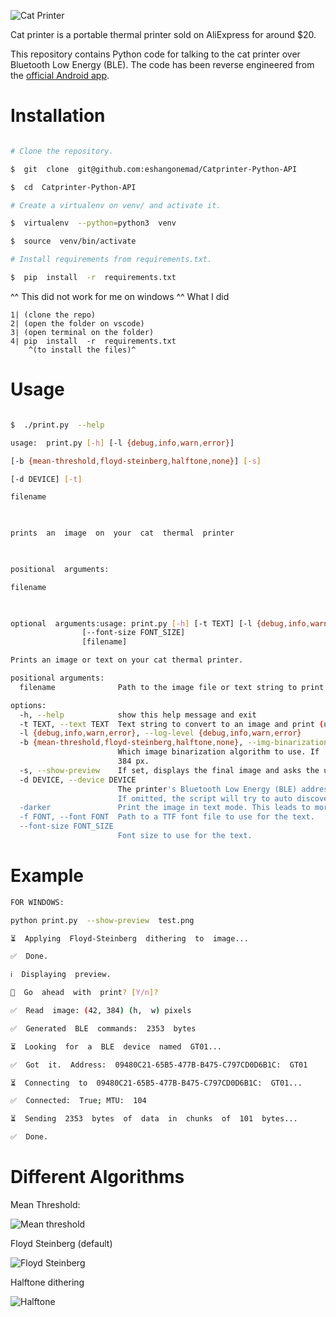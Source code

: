 
![Cat Printer](./media/hackoclock.jpg)

  

Cat printer is a portable thermal printer sold on AliExpress for around $20.

  

This repository contains Python code for talking to the cat printer over Bluetooth Low Energy (BLE). The code has been reverse engineered from the [official Android app](https://play.google.com/store/apps/details?id=com.frogtosea.iprint&hl=en_US&gl=US).

  

# Installation

```bash

# Clone the repository.

$  git  clone  git@github.com:eshangonemad/Catprinter-Python-API

$  cd  Catprinter-Python-API

# Create a virtualenv on venv/ and activate it.

$  virtualenv  --python=python3  venv

$  source  venv/bin/activate

# Install requirements from requirements.txt.

$  pip  install  -r  requirements.txt

```
^^ This did not work for me on windows ^^
What I did
``` 
1| (clone the repo)
2| (open the folder on vscode)
3| (open terminal on the folder)
4| pip  install  -r  requirements.txt 
	^(to install the files)^
 ```

  

# Usage

```bash

$  ./print.py  --help

usage:  print.py [-h] [-l {debug,info,warn,error}]

[-b {mean-threshold,floyd-steinberg,halftone,none}] [-s]

[-d DEVICE] [-t]

filename

  

prints  an  image  on  your  cat  thermal  printer

  

positional  arguments:

filename

  

optional  arguments:usage: print.py [-h] [-t TEXT] [-l {debug,info,warn,error}] [-b {mean-threshold,floyd-steinberg,halftone,none}] [-s] [-d DEVICE] [-darker] [-f FONT]
                [--font-size FONT_SIZE]
                [filename]

Prints an image or text on your cat thermal printer.

positional arguments:
  filename              Path to the image file or text string to print.

options:
  -h, --help            show this help message and exit
  -t TEXT, --text TEXT  Text string to convert to an image and print (use \n for new lines).
  -l {debug,info,warn,error}, --log-level {debug,info,warn,error}
  -b {mean-threshold,floyd-steinberg,halftone,none}, --img-binarization-algo {mean-threshold,floyd-steinberg,halftone,none}
                        Which image binarization algorithm to use. If 'none' is used, no binarization will be used. In this case, the image has to have a width of    
                        384 px.
  -s, --show-preview    If set, displays the final image and asks the user for confirmation before printing.
  -d DEVICE, --device DEVICE
                        The printer's Bluetooth Low Energy (BLE) address (MAC address on Linux; UUID on macOS) or advertisement name (e.g.: "GT01", "GB02", "GB03").  
                        If omitted, the script will try to auto discover the printer based on its advertised BLE services.
  -darker               Print the image in text mode. This leads to more contrast, but slower speed.
  -f FONT, --font FONT  Path to a TTF font file to use for the text.
  --font-size FONT_SIZE
                        Font size to use for the text.

```

  

# Example

```bash
FOR WINDOWS:

python print.py  --show-preview  test.png

⏳  Applying  Floyd-Steinberg  dithering  to  image...

✅  Done.

ℹ️  Displaying  preview.

🤔  Go  ahead  with  print? [Y/n]?

✅  Read  image: (42, 384) (h,  w) pixels

✅  Generated  BLE  commands:  2353  bytes

⏳  Looking  for  a  BLE  device  named  GT01...

✅  Got  it.  Address:  09480C21-65B5-477B-B475-C797CD0D6B1C:  GT01

⏳  Connecting  to  09480C21-65B5-477B-B475-C797CD0D6B1C:  GT01...

✅  Connected:  True; MTU:  104

⏳  Sending  2353  bytes  of  data  in  chunks  of  101  bytes...

✅  Done.

```

  
  

# Different Algorithms

  

Mean Threshold:

![Mean threshold](./media/grumpy_mean_threshold.png)

  

Floyd Steinberg (default)

![Floyd Steinberg](./media/grumpy_floydsteinberg.png)

  

Halftone dithering

![Halftone](./media/grumpy_halftone.png)